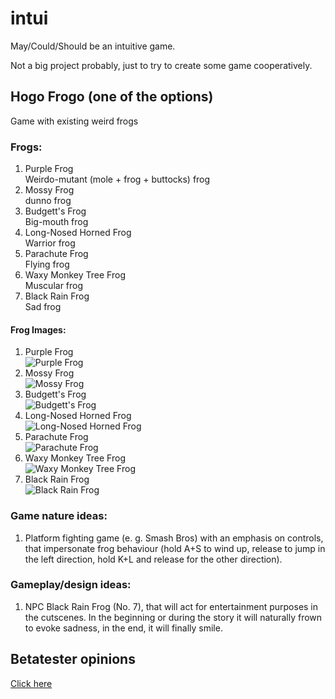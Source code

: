 # intui
May/Could/Should be an intuitive game.

Not a big project probably, just to try to create some game cooperatively.

## Hogo Frogo (one of the options)
Game with existing weird frogs

### Frogs:  
1) Purple Frog  
  Weirdo-mutant (mole + frog + buttocks) frog
2) Mossy Frog  
 dunno frog
3) Budgett's Frog  
 Big-mouth frog
4) Long-Nosed Horned Frog  
 Warrior frog
5) Parachute Frog  
 Flying frog
6) Waxy Monkey Tree Frog  
 Muscular frog
7) Black Rain Frog  
 Sad frog

#### Frog Images:  
1) Purple Frog  
![Purple Frog](https://ichef.bbci.co.uk/news/976/cpsprodpb/0DC4/production/_87842530_bbc_biswas_2.jpg)
2) Mossy Frog  
![Mossy Frog](https://i0.wp.com/www.australiangeographic.com.au/wp-content/uploads/2020/05/moss-frog.jpg?w=2000&ssl=1)
3) Budgett's Frog  
![Budgett's Frog](https://pbs.twimg.com/media/Eo1rExcXEAACt13.jpg)
4) Long-Nosed Horned Frog  
![Long-Nosed Horned Frog](https://static.inaturalist.org/photos/123400660/large.jpg)
5) Parachute Frog  
![Parachute Frog](https://i.pinimg.com/originals/e4/9f/d7/e49fd7077c7cc7defaa7b42b8666107e.jpg)
6) Waxy Monkey Tree Frog  
![Waxy Monkey Tree Frog](http://cdn.shopify.com/s/files/1/0854/5720/articles/waxy_monkey_frog_3_1200x1200.jpg?v=1598834764)
7) Black Rain Frog  
![Black Rain Frog](https://static.boredpanda.com/blog/wp-content/uploads/2020/06/black-rain-frogs-2-5edf2a036a852__700.jpg)

### Game nature ideas:
1) Platform fighting game (e. g. Smash Bros) with an emphasis on controls, that impersonate frog behaviour (hold A+S to wind up, release to jump in the left direction, hold K+L and release for the other direction).



### Gameplay/design ideas:
1) NPC Black Rain Frog (No. 7), that will act for entertainment purposes in the cutscenes. In the beginning or during the story it will naturally frown to evoke sadness, in the end, it will finally smile.

## Betatester opinions
[Click here](Gameplay.md)
